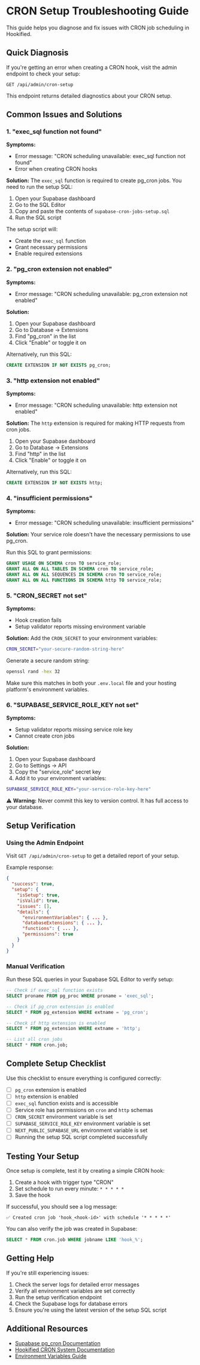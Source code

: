 # CRON Setup Troubleshooting Guide

This guide helps you diagnose and fix issues with CRON job scheduling in Hookified.

## Quick Diagnosis

If you're getting an error when creating a CRON hook, visit the admin endpoint to check your setup:

```
GET /api/admin/cron-setup
```

This endpoint returns detailed diagnostics about your CRON setup.

## Common Issues and Solutions

### 1. "exec_sql function not found"

**Symptoms:**
- Error message: "CRON scheduling unavailable: exec_sql function not found"
- Error when creating CRON hooks

**Solution:**
The `exec_sql` function is required to create pg_cron jobs. You need to run the setup SQL:

1. Open your Supabase dashboard
2. Go to the SQL Editor
3. Copy and paste the contents of `supabase-cron-jobs-setup.sql`
4. Run the SQL script

The setup script will:
- Create the `exec_sql` function
- Grant necessary permissions
- Enable required extensions

### 2. "pg_cron extension not enabled"

**Symptoms:**
- Error message: "CRON scheduling unavailable: pg_cron extension not enabled"

**Solution:**
1. Open your Supabase dashboard
2. Go to Database → Extensions
3. Find "pg_cron" in the list
4. Click "Enable" or toggle it on

Alternatively, run this SQL:
```sql
CREATE EXTENSION IF NOT EXISTS pg_cron;
```

### 3. "http extension not enabled"

**Symptoms:**
- Error message: "CRON scheduling unavailable: http extension not enabled"

**Solution:**
The `http` extension is required for making HTTP requests from cron jobs.

1. Open your Supabase dashboard
2. Go to Database → Extensions
3. Find "http" in the list
4. Click "Enable" or toggle it on

Alternatively, run this SQL:
```sql
CREATE EXTENSION IF NOT EXISTS http;
```

### 4. "insufficient permissions"

**Symptoms:**
- Error message: "CRON scheduling unavailable: insufficient permissions"

**Solution:**
Your service role doesn't have the necessary permissions to use pg_cron.

Run this SQL to grant permissions:
```sql
GRANT USAGE ON SCHEMA cron TO service_role;
GRANT ALL ON ALL TABLES IN SCHEMA cron TO service_role;
GRANT ALL ON ALL SEQUENCES IN SCHEMA cron TO service_role;
GRANT ALL ON ALL FUNCTIONS IN SCHEMA http TO service_role;
```

### 5. "CRON_SECRET not set"

**Symptoms:**
- Hook creation fails
- Setup validator reports missing environment variable

**Solution:**
Add the `CRON_SECRET` to your environment variables:

```bash
CRON_SECRET="your-secure-random-string-here"
```

Generate a secure random string:
```bash
openssl rand -hex 32
```

Make sure this matches in both your `.env.local` file and your hosting platform's environment variables.

### 6. "SUPABASE_SERVICE_ROLE_KEY not set"

**Symptoms:**
- Setup validator reports missing service role key
- Cannot create cron jobs

**Solution:**
1. Open your Supabase dashboard
2. Go to Settings → API
3. Copy the "service_role" secret key
4. Add it to your environment variables:

```bash
SUPABASE_SERVICE_ROLE_KEY="your-service-role-key-here"
```

⚠️ **Warning:** Never commit this key to version control. It has full access to your database.

## Setup Verification

### Using the Admin Endpoint

Visit `GET /api/admin/cron-setup` to get a detailed report of your setup.

Example response:
```json
{
  "success": true,
  "setup": {
    "isSetup": true,
    "isValid": true,
    "issues": [],
    "details": {
      "environmentVariables": { ... },
      "databaseExtensions": { ... },
      "functions": { ... },
      "permissions": true
    }
  }
}
```

### Manual Verification

Run these SQL queries in your Supabase SQL Editor to verify setup:

```sql
-- Check if exec_sql function exists
SELECT proname FROM pg_proc WHERE proname = 'exec_sql';

-- Check if pg_cron extension is enabled
SELECT * FROM pg_extension WHERE extname = 'pg_cron';

-- Check if http extension is enabled
SELECT * FROM pg_extension WHERE extname = 'http';

-- List all cron jobs
SELECT * FROM cron.job;
```

## Complete Setup Checklist

Use this checklist to ensure everything is configured correctly:

- [ ] `pg_cron` extension is enabled
- [ ] `http` extension is enabled
- [ ] `exec_sql` function exists and is accessible
- [ ] Service role has permissions on `cron` and `http` schemas
- [ ] `CRON_SECRET` environment variable is set
- [ ] `SUPABASE_SERVICE_ROLE_KEY` environment variable is set
- [ ] `NEXT_PUBLIC_SUPABASE_URL` environment variable is set
- [ ] Running the setup SQL script completed successfully

## Testing Your Setup

Once setup is complete, test it by creating a simple CRON hook:

1. Create a hook with trigger type "CRON"
2. Set schedule to run every minute: `* * * * *`
3. Save the hook

If successful, you should see a log message:
```
✅ Created cron job 'hook_<hook-id>' with schedule '* * * * *'
```

You can also verify the job was created in Supabase:
```sql
SELECT * FROM cron.job WHERE jobname LIKE 'hook_%';
```

## Getting Help

If you're still experiencing issues:

1. Check the server logs for detailed error messages
2. Verify all environment variables are set correctly
3. Run the setup verification endpoint
4. Check the Supabase logs for database errors
5. Ensure you're using the latest version of the setup SQL script

## Additional Resources

- [Supabase pg_cron Documentation](https://supabase.com/docs/guides/database/extensions/pg_cron)
- [Hookified CRON System Documentation](docs/CRON_SCHEDULING_SYSTEM.md)
- [Environment Variables Guide](docs/ENVIRONMENT_VARIABLES.md)
